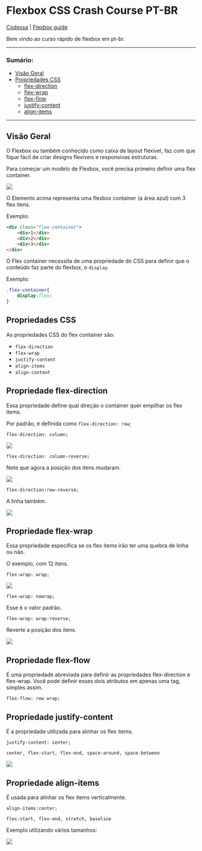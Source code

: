 # Flexbox CSS Crash Course PT-BR

[Codessa](http://codessa.com.br) | [Flexbox guide](https://www.w3schools.com/css/css3_flexbox.asp)

Bem vindo ao curso rápido de flexbox em pt-br.

------

### Sumário:

- [Visão Geral](#visão-geral)
- [Propriedades CSS](#propriedades-css)
  - [flex-direction](#propriedade-flex-direction)
  - [flex-wrap](#propriedade-flex-wrap)
  - [flex-flow](#propriedade-flex-flow)
  - [justify-content](#propriedade-justify-content)
  - [align-items](#propriedade-align-items)

------

## Visão Geral

O Flexbox ou também conhecido como caixa de layout flexível, faz com que fique fácil de criar designs flexíveis e responsivas estruturas. 

Para começar um modelo de Flexbox, você precisa primeiro definir uma flex container.

![](https://github.com/drelocatelli/crashCourses/blob/master/flexbox/images/1.PNG)

O Elemento acima representa uma flexbox container (a área azul) com 3 flex itens.

Exemplo:

```html
<div class="flex-container">
    <div>1</div>
    <div>2</div>
    <div>3</div>
</div>
```

O Flex container necessita de uma propriedade do CSS para definir que o conteúdo faz parte do flexbox, o `display`.

Exemplo:

```css
.flex-container{
    display:flex;
}
```

## Propriedades CSS

As propriedades CSS do flex container são:

- `flex-direction`
- `flex-wrap`
- `justify-content`
- `align-items`
- `align-content`

## Propriedade flex-direction

Essa propriedade define qual direção o container quer empilhar os flex items.

Por padrão, é definida como `flex-direction: row`;

 `flex-direction: column;`

![](https://github.com/drelocatelli/crashCourses/blob/master/flexbox/images/3.PNG)

`flex-direction: column-reverse;`

Note que agora a posição dos itens mudaram.

![](https://github.com/drelocatelli/crashCourses/blob/master/flexbox/images/4.PNG)

`flex-direction:row-reverse;`

A linha também.

![](https://github.com/drelocatelli/crashCourses/blob/master/flexbox/images/5.PNG)

## Propriedade flex-wrap

Essa propriedade especifica se os flex items irão ter uma quebra de linha ou não.

O exemplo, com 12 itens.

`flex-wrap: wrap;`

![](https://github.com/drelocatelli/crashCourses/blob/master/flexbox/images/6.PNG)

`flex-wrap: nowrap;`

Esse é o valor padrão.

`flex-wrap: wrap-reverse;`

Reverte a posição dos itens.

![](https://github.com/drelocatelli/crashCourses/blob/master/flexbox/images/7.PNG)

## Propriedade flex-flow

É uma propriedade abreviada para definir as propriedades flex-direction e flex-wrap. Você pode definir esses dois atributos em apenas uma tag, simples assim.

`flex-flow: row wrap;`

## Propriedade justify-content

É a propriedade utilizada para alinhar os flex items.

`justify-content: center;`

`center, flex-start, flex-end, space-around, space-between`

![](https://github.com/drelocatelli/crashCourses/blob/master/flexbox/images/8.PNG)

## Propriedade align-items

É usada para alinhar os flex items verticalmente.

`align-items:center;`

`flex-start, flex-end, stretch, baseline `

Exemplo utilizando vários tamanhos:

![](https://github.com/drelocatelli/crashCourses/blob/master/flexbox/images/9.PNG)
